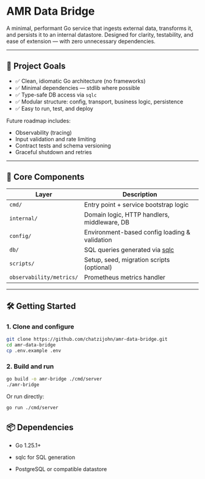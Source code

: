 # AMR Data Bridge

A minimal, performant Go service that ingests external data, transforms it, and persists it to an internal datastore. Designed for clarity, testability, and ease of extension — with zero unnecessary dependencies.

---

## 🎯 Project Goals

- ✅ Clean, idiomatic Go architecture (no frameworks)
- ✅ Minimal dependencies — stdlib where possible
- ✅ Type-safe DB access via `sqlc`
- ✅ Modular structure: config, transport, business logic, persistence
- ✅ Easy to run, test, and deploy

Future roadmap includes:

- Observability (tracing)
- Input validation and rate limiting
- Contract tests and schema versioning
- Graceful shutdown and retries

---

## 🧩 Core Components

| Layer                    | Description                                        |
| ------------------------ | -------------------------------------------------- |
| `cmd/`                   | Entry point + service bootstrap logic              |
| `internal/`              | Domain logic, HTTP handlers, middleware, DB        |
| `config/`                | Environment-based config loading & validation      |
| `db/`                    | SQL queries generated via [sqlc](https://sqlc.dev) |
| `scripts/`               | Setup, seed, migration scripts (optional)          |
| `observability/metrics/` | Prometheus metrics handler                         |

---

## 🛠️ Getting Started

### 1. Clone and configure

```bash
git clone https://github.com/chatzijohn/amr-data-bridge.git
cd amr-data-bridge
cp .env.example .env
```

### 2. Build and run

```bash
go build -o amr-bridge ./cmd/server
./amr-bridge
```

Or run directly:

```bash
go run ./cmd/server
```

## 📦 Dependencies

- Go 1.25.1+

- sqlc
  for SQL generation

- PostgreSQL
  or compatible datastore
